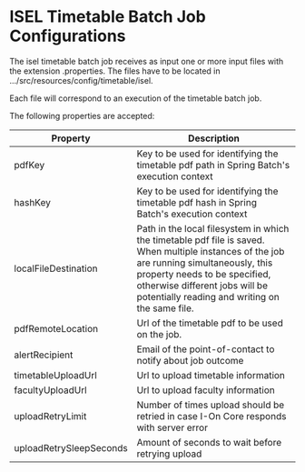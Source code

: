 # ISEL Timetable Batch Job Configurations
The isel timetable batch job receives as input one or more input files with the extension .properties. The files have to be located in .../src/resources/config/timetable/isel.

Each file will correspond to an execution of the timetable batch job.

The following properties are accepted:

| Property | Description |
|----------|-------------|
| pdfKey | Key to be used for identifying the timetable pdf path in Spring Batch's execution context |
| hashKey | Key to be used for identifying the timetable pdf hash in Spring Batch's execution context |
| localFileDestination     | Path in the local filesystem in which the timetable pdf file is saved. When multiple instances of the job are running simultaneously, this property needs to be specified, otherwise different jobs will be potentially reading and writing on the same file. |
| pdfRemoteLocation | Url of the timetable pdf to be used on the job. |
| alertRecipient  | Email of the point-of-contact to notify about job outcome |
| timetableUploadUrl | Url to upload timetable information |
| facultyUploadUrl | Url to upload faculty information |
| uploadRetryLimit | Number of times upload should be retried in case I-On Core responds with server error |
| uploadRetrySleepSeconds | Amount of seconds to wait before retrying upload |
